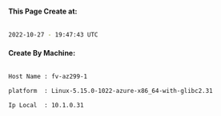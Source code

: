 
   
#### This Page Create at:

```bash

2022-10-27 - 19:47:43 UTC

```

#### Create By Machine:

```bash

Host Name : fv-az299-1

platform  : Linux-5.15.0-1022-azure-x86_64-with-glibc2.31

Ip Local  : 10.1.0.31

```

